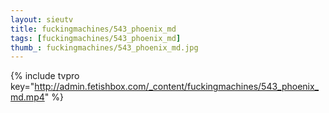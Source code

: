 ```yaml
--- 
layout: sieutv
title: fuckingmachines/543_phoenix_md
tags: [fuckingmachines/543_phoenix_md]
thumb_: fuckingmachines/543_phoenix_md.jpg
---
```

{% include tvpro key="http://admin.fetishbox.com/_content/fuckingmachines/543_phoenix_md.mp4" %} 
